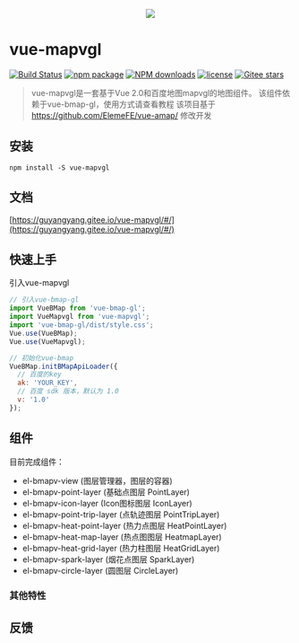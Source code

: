 <p align="center">
  <img src="https://cdn.rawgit.com/ElemeFE/vue-amap/master/src/docs/assets/images/logo.png">
</p>

# vue-mapvgl
[![Build Status](https://dev.azure.com/407042815/vue-mapvgl/_apis/build/status/vue-mapvgl-Node.js%20With%20Grunt-CI?branchName=master)](https://dev.azure.com/407042815/vue-mapvgl/_build/latest?definitionId=1&branchName=master)
[![npm package](https://img.shields.io/npm/v/vue-mapvgl.svg)](https://gitee.com/guyangyang/vue-bmap-gl)
[![NPM downloads](http://img.shields.io/npm/dm/vue-mapvgl.svg)](https://gitee.com/guyangyang/vue-bmap-gl)
[![license](https://img.shields.io/github/license/elemefe/vue-amap.svg?style=flat-square)](https://gitee.com/guyangyang/vue-bmap-gl)
[![Gitee stars](https://gitee.com/guyangyang/mapvgl/badge/star.svg?theme=white)](https://gitee.com/guyangyang/vue-bmap-gl/stargazers)

> vue-mapvgl是一套基于Vue 2.0和百度地图mapvgl的地图组件。
>该组件依赖于vue-bmap-gl，使用方式请查看教程
> 该项目基于 https://github.com/ElemeFE/vue-amap/ 修改开发

## 安装
```
npm install -S vue-mapvgl
```

## 文档
[https://guyangyang.gitee.io/vue-mapvgl/#/](https://guyangyang.gitee.io/vue-mapvgl/#/)


## 快速上手

引入vue-mapvgl

```javascript
// 引入vue-bmap-gl
import VueBMap from 'vue-bmap-gl';
import VueMapvgl from 'vue-mapvgl';
import 'vue-bmap-gl/dist/style.css';
Vue.use(VueBMap);
Vue.use(VueMapvgl);

// 初始化vue-bmap
VueBMap.initBMapApiLoader({
  // 百度的key
  ak: 'YOUR_KEY',
  // 百度 sdk 版本，默认为 1.0
  v: '1.0'
});
```

## 组件

目前完成组件：
* el-bmapv-view (图层管理器，图层的容器)
* el-bmapv-point-layer (基础点图层 PointLayer)
* el-bmapv-icon-layer (Icon图标图层 IconLayer)
* el-bmapv-point-trip-layer (点轨迹图层 PointTripLayer)
* el-bmapv-heat-point-layer (热力点图层 HeatPointLayer)
* el-bmapv-heat-map-layer (热点图图层 HeatmapLayer)
* el-bmapv-heat-grid-layer (热力柱图层 HeatGridLayer)
* el-bmapv-spark-layer (烟花点图层 SparkLayer)
* el-bmapv-circle-layer (圆图层 CircleLayer)


### 其他特性



## 反馈

